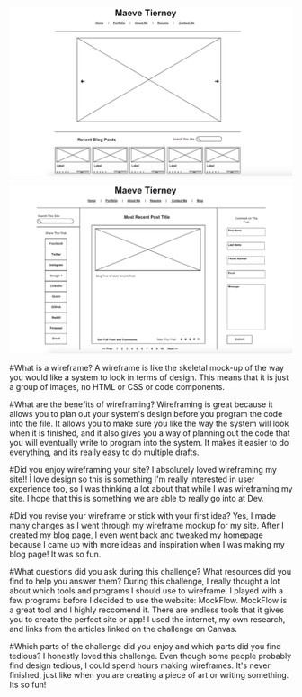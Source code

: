 
![Alt text](week-2/imgs/wireframe-index.png "Wireframe Index Home Page")


![Alt text](week-2/imgs/wireframe-blog-index.png "Wireframe of Blog Index Page")

#What is a wireframe?
A wireframe is like the skeletal mock-up of the way you would like a system to look in terms of design. This means that it is just a group of images, no HTML or CSS or code components.

#What are the benefits of wireframing?
Wireframing is great because it allows you to plan out your system's design before you program the code into the file. It allows you to make sure you like the way the system will look when it is finished, and it also gives you a way of planning out the code that you will eventually write to program into the system. It makes it easier to do everything, and its really easy to do multiple drafts. 

#Did you enjoy wireframing your site?
I absolutely loved wireframing my site!! I love design so this is something I'm really interested in user experience too, so I was thinking a lot about that while I was wireframing my site. I hope that this is something we are able to really go into at Dev. 

#Did you revise your wireframe or stick with your first idea?
Yes, I made many changes as I went through my wireframe mockup for my site. After I created my blog page, I even went back and tweaked my homepage because I came up with more ideas and inspiration when I was making my blog page! It was so fun. 

#What questions did you ask during this challenge? What resources did you find to help you answer them?
During this challenge, I really thought a lot about which tools and programs I should use to wireframe. I played with a few programs before I decided to use the website: MockFlow. MockFlow is a great tool and I highly reccomend it. There are endless tools that it gives you to create the perfect site or app! I used the internet, my own research, and links from the articles linked on the challenge on Canvas. 

#Which parts of the challenge did you enjoy and which parts did you find tedious?
I honestly loved this challenge. Even though some people probably find design tedious, I could spend hours making wireframes. It's never finished, just like when you are creating a piece of art or writing something. Its so fun!
